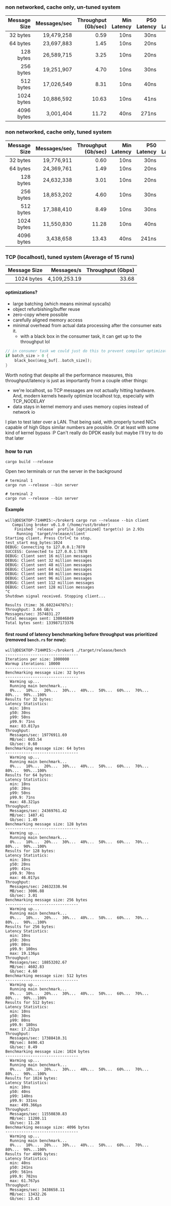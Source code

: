 ### non networked, cache only, un-tuned system

| Message Size | Messages/sec | Throughput (Gb/sec) | Min Latency | P50 Latency | P99 Latency | P99.9 Latency | Max Latency |
|------------:|-------------:|-------------------:|------------:|------------:|------------:|---------------|------------:|
| 32 bytes    | 19,479,258  | 0.59              | 10ns        | 30ns        | 41ns        | 70ns          | 7.865µs     |
| 64 bytes    | 23,697,883  | 1.45              | 10ns        | 20ns        | 60ns        | 71ns          | 22.913µs    |
| 128 bytes   | 26,589,715  | 3.25              | 10ns        | 20ns        | 40ns        | 70ns          | 14.557µs    |
| 256 bytes   | 19,251,907  | 4.70              | 10ns        | 30ns        | 71ns        | 110ns         | 24.196µs    |
| 512 bytes   | 17,026,549  | 8.31              | 10ns        | 40ns        | 81ns        | 150ns         | 47.951µs    |
| 1024 bytes  | 10,886,592  | 10.63             | 10ns        | 41ns        | 160ns       | 361ns         | 50.806µs    |
| 4096 bytes  | 3,001,404   | 11.72             | 40ns        | 271ns       | 582ns       | 762ns         | 376.454µs   |

### non networked, cache only, tuned system

| Message Size | Messages/sec | Throughput (Gb/sec) | Min Latency | P50 Latency | P99 Latency | P99.9 Latency | Max Latency |
|------------:|-------------:|-------------------:|------------:|------------:|------------:|---------------|------------:|
| 32 bytes    | 19,776,911  | 0.60              | 10ns        | 30ns        | 50ns        | 71ns          | 83.017µs    |
| 64 bytes    | 24,369,761  | 1.49              | 10ns        | 20ns        | 50ns        | 71ns          | 48.321µs    |
| 128 bytes   | 24,632,338  | 3.01              | 10ns        | 20ns        | 41ns        | 70ns          | 46.017µs    |
| 256 bytes   | 18,853,202  | 4.60              | 10ns        | 30ns        | 80ns        | 100ns         | 19.136µs    |
| 512 bytes   | 17,388,410  | 8.49              | 10ns        | 30ns        | 80ns        | 180ns         | 17.232µs    |
| 1024 bytes  | 11,550,830  | 11.28             | 10ns        | 40ns        | 140ns       | 331ns         | 499.366µs   |
| 4096 bytes  | 3,438,658   | 13.43             | 40ns        | 241ns       | 561ns       | 702ns         | 61.767µs    |


### TCP (localhost), tuned system (Average of 15 runs)

| Message Size | Messages/s  | Throughput (Gbps) | 
|------------:|-------------:|-------------------:|
| 1024 bytes  | 4,109,253.19 | 33.68              |



#### optimizations?
- large batching (which means minimal syscalls)
- object refurbishing/buffer reuse
- zero-copy where possible
- carefully aligned memory access
- minimal overhead from actual data processing after the consumer eats it.
  - with a black box in the consumer task, it can get up to the throughput lol

```rust
// in consumer task we could just do this to prevent compiler optimization I believe
if batch_size > 0 {
    black_box(&msg_buf[..batch_size]);  
}
```

Worth noting that despite all the performance measures, this throughput/latency is just as importantly from a couple other things:
- we're localhost, so TCP messages are not actually hitting hardware. And, modern kernels heavily optimize localhost tcp, especially with TCP_NODELAY
- data stays in kernel memory and uses memory copies instead of network io

I plan to test later over a LAN. That being said, with properly tuned NICs capable of high Gbps similar numbers are possible. Or at least with some kind of kernel bypass :P Can't really do DPDK easily but maybe I'll try to do that later 


### how to run
``` cargo build --release ```

Open two terminals or run the server in the background

```
# terminal 1
cargo run --release --bin server

# terminal 2
cargo run --release --bin server
```

#### Example 

```
will@DESKTOP-71HHMI5:~/broker$ cargo run --release --bin client
   Compiling broker v0.1.0 (/home/rust/broker)
    Finished `release` profile [optimized] target(s) in 2.93s
     Running `target/release/client`
Starting client. Press Ctrl+C to stop.
test_start msg_bytes:1024
DEBUG: Connecting to 127.0.0.1:7878
SUCCESS: Connected to 127.0.0.1:7878
DEBUG: Client sent 16 million messages
DEBUG: Client sent 32 million messages
DEBUG: Client sent 48 million messages
DEBUG: Client sent 64 million messages
DEBUG: Client sent 80 million messages
DEBUG: Client sent 96 million messages
DEBUG: Client sent 112 million messages
DEBUG: Client sent 128 million messages
^C
Shutdown signal received. Stopping client...

Results (time: 36.602244707s):
Throughput: 3.66 GB/s
Messages/sec: 3574831.27
Total messages sent: 130846849
Total bytes sent: 133987173376
```


#### first round of latency benchmarking before throughput was prioritized (removed `bench.rs` for now):

```
will@DESKTOP-71HHMI5:~/broker$ ./target/release/bench
--------------------------------
Iterations per size: 1000000
Warmup iterations: 10000
--------------------------------
Benchmarking message size: 32 bytes
--------------------------------
  Warming up...
  Running main benchmark...
  0%...  10%...  20%...  30%...  40%...  50%...  60%...  70%...  80%...  90%...100%
Results for 32 bytes:
Latency Statistics:
  min: 10ns
  p50: 30ns
  p99: 50ns
  p99.9: 71ns
  max: 83.017µs
Throughput:
  Messages/sec: 19776911.69
  MB/sec: 603.54
  Gb/sec: 0.60
Benchmarking message size: 64 bytes
--------------------------------
  Warming up...
  Running main benchmark...
  0%...  10%...  20%...  30%...  40%...  50%...  60%...  70%...  80%...  90%...100%
Results for 64 bytes:
Latency Statistics:
  min: 10ns
  p50: 20ns
  p99: 50ns
  p99.9: 71ns
  max: 48.321µs
Throughput:
  Messages/sec: 24369761.42
  MB/sec: 1487.41
  Gb/sec: 1.49
Benchmarking message size: 128 bytes
--------------------------------
  Warming up...
  Running main benchmark...
  0%...  10%...  20%...  30%...  40%...  50%...  60%...  70%...  80%...  90%...100%
Results for 128 bytes:
Latency Statistics:
  min: 10ns
  p50: 20ns
  p99: 41ns
  p99.9: 70ns
  max: 46.017µs
Throughput:
  Messages/sec: 24632338.94
  MB/sec: 3006.88
  Gb/sec: 3.01
Benchmarking message size: 256 bytes
--------------------------------
  Warming up...
  Running main benchmark...
  0%...  10%...  20%...  30%...  40%...  50%...  60%...  70%...  80%...  90%...100%
Results for 256 bytes:
Latency Statistics:
  min: 10ns
  p50: 30ns
  p99: 80ns
  p99.9: 100ns
  max: 19.136µs
Throughput:
  Messages/sec: 18853202.67
  MB/sec: 4602.83
  Gb/sec: 4.60
Benchmarking message size: 512 bytes
--------------------------------
  Warming up...
  Running main benchmark...
  0%...  10%...  20%...  30%...  40%...  50%...  60%...  70%...  80%...  90%...100%
Results for 512 bytes:
Latency Statistics:
  min: 10ns
  p50: 30ns
  p99: 80ns
  p99.9: 180ns
  max: 17.232µs
Throughput:
  Messages/sec: 17388410.31
  MB/sec: 8490.43
  Gb/sec: 8.49
Benchmarking message size: 1024 bytes
--------------------------------
  Warming up...
  Running main benchmark...
  0%...  10%...  20%...  30%...  40%...  50%...  60%...  70%...  80%...  90%...100%
Results for 1024 bytes:
Latency Statistics:
  min: 10ns
  p50: 40ns
  p99: 140ns
  p99.9: 331ns
  max: 499.366µs
Throughput:
  Messages/sec: 11550830.83
  MB/sec: 11280.11
  Gb/sec: 11.28
Benchmarking message size: 4096 bytes
--------------------------------
  Warming up...
  Running main benchmark...
  0%...  10%...  20%...  30%...  40%...  50%...  60%...  70%...  80%...  90%...100%
Results for 4096 bytes:
Latency Statistics:
  min: 40ns
  p50: 241ns
  p99: 561ns
  p99.9: 702ns
  max: 61.767µs
Throughput:
  Messages/sec: 3438658.11
  MB/sec: 13432.26
  Gb/sec: 13.43
```
